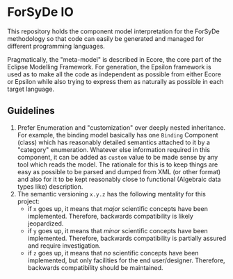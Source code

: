 # ForSyDe IO

This repository holds the component model interpretation for the ForSyDe methodology so that code can easily be generated and managed for different programming languages.

Pragmatically, the "meta-model" is described in Ecore, the core part of the Eclipse Modelling Framework. For generation, the Epsilon framework is used as to make all the code as independent as possible from either Ecore or Epsilon while also trying to express them as naturally as possible in each target language.

## Guidelines

  1. Prefer Enumeration and "customization" over deeply nested inheritance.
     For example, the binding model basically has one `Binding` Component (class) which has reasonably detailed semantics attached to it by a "category" enumeration.
     Whatever else information required in this component, it can be added as `custom` value to be made sense by any tool which reads the model.
     The rationale for this is to keep things are easy as possible to be parsed and dumped from XML (or other format) and also for it to be kept reasonably
     close to functional (Algebraic data types like) description.
  2. The semantic versioning `x.y.z` has the following mentality for this project:
     - if `x` goes up, it means that _major_ scientific concepts have been implemented. Therefore, backwards compatibility is likely jeopardized.
     - if `y` goes up, it means that _minor_ scientific concepts have been implemented. Therefore, backwards compatibility is partially assured and require investigation.
     - if `z` goes up, it means that _no_ scientific concepts have been implemented, but only facilities for the end user/designer. Therefore, backwards compatibility should be maintained.
